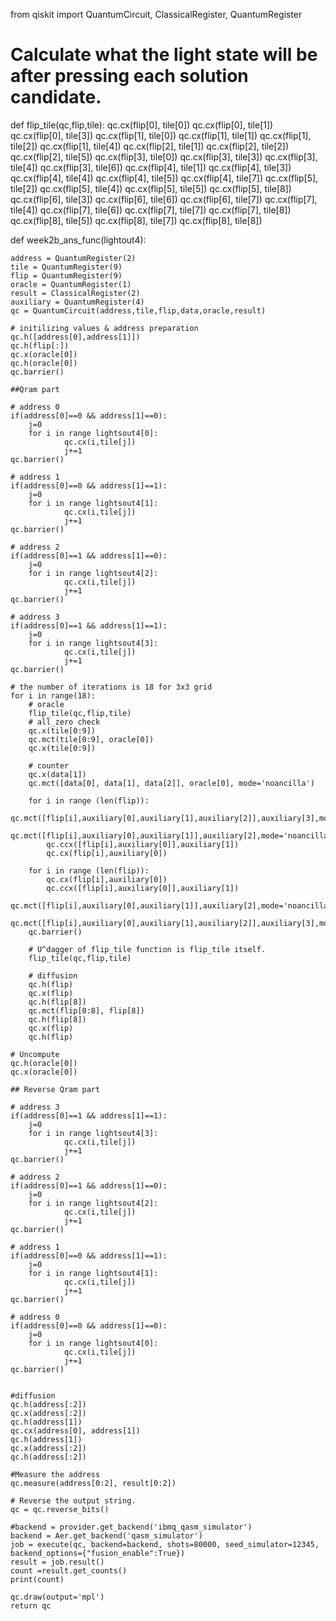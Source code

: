 from qiskit import QuantumCircuit, ClassicalRegister, QuantumRegister

# Calculate what the light state will be after pressing each solution candidate. 
def flip_tile(qc,flip,tile):
    qc.cx(flip[0], tile[0])
    qc.cx(flip[0], tile[1])
    qc.cx(flip[0], tile[3])
    qc.cx(flip[1], tile[0])
    qc.cx(flip[1], tile[1])
    qc.cx(flip[1], tile[2])
    qc.cx(flip[1], tile[4])
    qc.cx(flip[2], tile[1])
    qc.cx(flip[2], tile[2])
    qc.cx(flip[2], tile[5])
    qc.cx(flip[3], tile[0])
    qc.cx(flip[3], tile[3])
    qc.cx(flip[3], tile[4])
    qc.cx(flip[3], tile[6])
    qc.cx(flip[4], tile[1])
    qc.cx(flip[4], tile[3])
    qc.cx(flip[4], tile[4])
    qc.cx(flip[4], tile[5])
    qc.cx(flip[4], tile[7])
    qc.cx(flip[5], tile[2])
    qc.cx(flip[5], tile[4])
    qc.cx(flip[5], tile[5])
    qc.cx(flip[5], tile[8])
    qc.cx(flip[6], tile[3])
    qc.cx(flip[6], tile[6])
    qc.cx(flip[6], tile[7])
    qc.cx(flip[7], tile[4])
    qc.cx(flip[7], tile[6])
    qc.cx(flip[7], tile[7])
    qc.cx(flip[7], tile[8])
    qc.cx(flip[8], tile[5])
    qc.cx(flip[8], tile[7])
    qc.cx(flip[8], tile[8])

def week2b_ans_func(lightout4):
    
    address = QuantumRegister(2)
    tile = QuantumRegister(9)
    flip = QuantumRegister(9)
    oracle = QuantumRegister(1)
    result = ClassicalRegister(2)
    auxiliary = QuantumRegister(4)
    qc = QuantumCircuit(address,tile,flip,data,oracle,result)
    
    # initilizing values & address preparation
    qc.h([address[0],address[1]])
    qc.h(flip[:])
    qc.x(oracle[0])
    qc.h(oracle[0])
    qc.barrier()

    ##Qram part

    # address 0 
    if(address[0]==0 && address[1]==0):
        j=0
        for i in range lightsout4[0]:
                qc.cx(i,tile[j])
                j+=1
    qc.barrier()

    # address 1 
    if(address[0]==0 && address[1]==1):
        j=0
        for i in range lightsout4[1]:
                qc.cx(i,tile[j])
                j+=1
    qc.barrier()

    # address 2 
    if(address[0]==1 && address[1]==0):
        j=0
        for i in range lightsout4[2]:
                qc.cx(i,tile[j])
                j+=1
    qc.barrier()
    
    # address 3 
    if(address[0]==1 && address[1]==1):
        j=0
        for i in range lightsout4[3]:
                qc.cx(i,tile[j])
                j+=1
    qc.barrier()
    
    # the number of iterations is 18 for 3x3 grid
    for i in range(18):
        # oracle
        flip_tile(qc,flip,tile)
        # all_zero check
        qc.x(tile[0:9])
        qc.mct(tile[0:9], oracle[0])
        qc.x(tile[0:9])
        
        # counter
        qc.x(data[1])
        qc.mct([data[0], data[1], data[2]], oracle[0], mode='noancilla')
        
        for i in range (len(flip)):
            qc.mct([flip[i],auxiliary[0],auxiliary[1],auxiliary[2]],auxiliary[3],mode='noancilla')
            qc.mct([flip[i],auxiliary[0],auxiliary[1]],auxiliary[2],mode='noancilla')
            qc.ccx([flip[i],auxiliary[0]],auxiliary[1])
            qc.cx(flip[i],auxiliary[0])
            
        for i in range (len(flip)):
            qc.cx(flip[i],auxiliary[0])
            qc.ccx([flip[i],auxiliary[0]],auxiliary[1])
            qc.mct([flip[i],auxiliary[0],auxiliary[1]],auxiliary[2],mode='noancilla')
            qc.mct([flip[i],auxiliary[0],auxiliary[1],auxiliary[2]],auxiliary[3],mode='noancilla')
        qc.barrier()
        
        # U^dagger of flip_tile function is flip_tile itself.
        flip_tile(qc,flip,tile)

        # diffusion
        qc.h(flip)
        qc.x(flip)
        qc.h(flip[8])
        qc.mct(flip[0:8], flip[8])
        qc.h(flip[8])
        qc.x(flip)
        qc.h(flip)
    
    # Uncompute
    qc.h(oracle[0])
    qc.x(oracle[0])

    ## Reverse Qram part

    # address 3 
    if(address[0]==1 && address[1]==1):
        j=0
        for i in range lightsout4[3]:
                qc.cx(i,tile[j])
                j+=1
    qc.barrier()

    # address 2 
    if(address[0]==1 && address[1]==0):
        j=0
        for i in range lightsout4[2]:
                qc.cx(i,tile[j])
                j+=1
    qc.barrier()

    # address 1 
    if(address[0]==0 && address[1]==1):
        j=0
        for i in range lightsout4[1]:
                qc.cx(i,tile[j])
                j+=1
    qc.barrier()

    # address 0 
    if(address[0]==0 && address[1]==0):
        j=0
        for i in range lightsout4[0]:
                qc.cx(i,tile[j])
                j+=1
    qc.barrier()

    
    #diffusion
    qc.h(address[:2])
    qc.x(address[:2])
    qc.h(address[1])
    qc.cx(address[0], address[1])
    qc.h(address[1])
    qc.x(address[:2])
    qc.h(address[:2])

    #Measure the address
    qc.measure(address[0:2], result[0:2])

    # Reverse the output string.
    qc = qc.reverse_bits()

    #backend = provider.get_backend('ibmq_qasm_simulator')
    backend = Aer.get_backend('qasm_simulator')
    job = execute(qc, backend=backend, shots=80000, seed_simulator=12345, backend_options={"fusion_enable":True})
    result = job.result()
    count =result.get_counts()
    print(count)

    qc.draw(output='mpl')
    return qc
